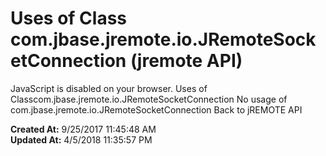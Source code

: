 # Uses of Class com.jbase.jremote.io.JRemoteSocketConnection (jremote API)

JavaScript is disabled on your browser. Uses of Classcom.jbase.jremote.io.JRemoteSocketConnection No usage of com.jbase.jremote.io.JRemoteSocketConnection Back to jREMOTE API  

**Created At:** 9/25/2017 11:45:48 AM  
**Updated At:** 4/5/2018 11:35:57 PM  

